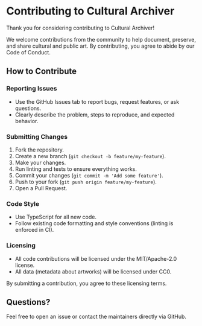 # Contributing to Cultural Archiver

Thank you for considering contributing to Cultural Archiver!

We welcome contributions from the community to help document, preserve, and share cultural and public art. By contributing, you agree to abide by our Code of Conduct.

## How to Contribute

### Reporting Issues

- Use the GitHub Issues tab to report bugs, request features, or ask questions.
- Clearly describe the problem, steps to reproduce, and expected behavior.

### Submitting Changes

1. Fork the repository.
2. Create a new branch (`git checkout -b feature/my-feature`).
3. Make your changes.
4. Run linting and tests to ensure everything works.
5. Commit your changes (`git commit -m 'Add some feature'`).
6. Push to your fork (`git push origin feature/my-feature`).
7. Open a Pull Request.

### Code Style

- Use TypeScript for all new code.
- Follow existing code formatting and style conventions (linting is enforced in CI).

### Licensing

- All code contributions will be licensed under the MIT/Apache-2.0 license.
- All data (metadata about artworks) will be licensed under CC0.

By submitting a contribution, you agree to these licensing terms.

## Questions?

Feel free to open an issue or contact the maintainers directly via GitHub.
